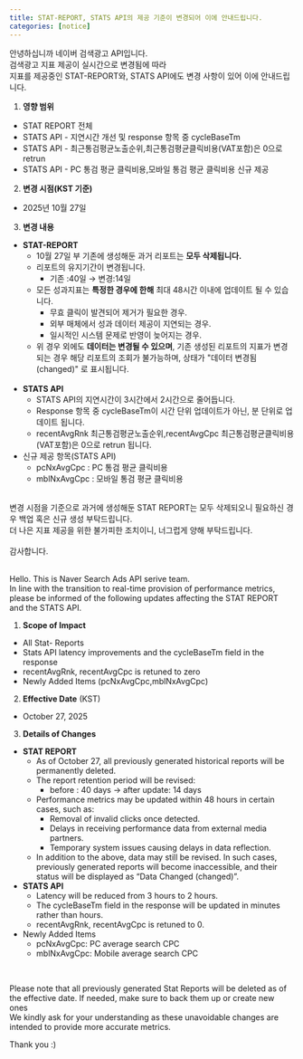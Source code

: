 ```yaml
---
title: STAT-REPORT, STATS API의 제공 기준이 변경되어 이에 안내드립니다.
categories: [notice]
---
```


안녕하십니까 네이버 검색광고 API입니다.<br>
검색광고 지표 제공이 실시간으로 변경됨에 따라 <br>
지표를 제공중인 STAT-REPORT와, STATS API에도 변경 사항이 있어 이에 안내드립니다.

1. **영향 범위** <br>
- STAT REPORT 전체 <br>
- STATS API - 지연시간 개선 및 response 항목 중 cycleBaseTm <br>
- STATS API - 최근통검평균노출순위,최근통검평균클릭비용(VAT포함)은 0으로 retrun <br>
- STATS API - PC 통검 평균 클릭비용,모바일 통검 평균 클릭비용 신규 제공 <br>

2.  **변경 시점(KST 기준)** <br>
- 2025년 10월 27일 <br>

3. **변경 내용**<br>
  * **STAT-REPORT** <br>
    * 10월 27일 부 기존에 생성해둔 과거 리포트는 **모두 삭제됩니다.** <br>
    * 리포트의 유지기간이 변경됩니다. <br>
      * 기존 :40일 → 변경:14일 <br>
    * 모든 성과지표는 **특정한 경우에 한해** 최대 48시간 이내에 업데이트 될 수 있습니다. <br>
      * 무효 클릭이 발견되어 제거가 필요한 경우. <br>
      * 외부 매체에서 성과 데이터 제공이 지연되는 경우. <br>
      * 일시적인 시스템 문제로 반영이 늦어지는 경우. <br>
    * 위 경우 외에도 **데이터는 변경될 수 있으며**, 기존 생성된 리포트의 지표가 변경되는 경우 해당 리포트의 조회가 불가능하며, 상태가 "데이터 변경됨 (changed)" 로 표시됩니다. <br>
     <br>
  * **STATS API**
    * STATS API의 지연시간이 3시간에서 2시간으로 줄어듭니다.
    * Response 항목 중 cycleBaseTm이 시간 단위 업데이트가 아닌, 분 단위로 업데이트 됩니다.
    * recentAvgRnk 최근통검평균노출순위,recentAvgCpc 최근통검평균클릭비용(VAT포함)은 0으로 retrun 됩니다.
* 신규 제공 항목(STATS API)
  * pcNxAvgCpc : PC 통검 평균 클릭비용
  * mblNxAvgCpc : 모바일 통검 평균 클릭비용

<br>
변경 시점을 기준으로 과거에 생성해둔 STAT REPORT는 모두 삭제되오니 필요하신 경우 백업 혹은 신규 생성 부탁드립니다.<br>
더 나은 지표 제공을 위한 불가피한 조치이니, 너그럽게 양해 부탁드립니다.<br>
<br>
감사합니다.
<br>
<br>

Hello. This is Naver Search Ads API serive team.<br>
In line with the transition to real-time provision of performance metrics, please be informed of the following updates affecting the STAT REPORT and the STATS API.<br>

1. **Scope of Impact** <br>
- All Stat- Reports
- Stats API latency improvements and the cycleBaseTm field in the response
- recentAvgRnk, recentAvgCpc is retuned to zero
- Newly Added Items (pcNxAvgCpc,mblNxAvgCpc)

2. **Effective Date** (KST) <br>
- October 27, 2025

3. **Details of Changes** <br>
  - **STAT REPORT**
    - As of October 27, all previously generated historical reports will be permanently deleted.
    - The report retention period will be revised:
      - before : 40 days → after update: 14 days
    - Performance metrics may be updated within 48 hours in certain cases, such as:
      - Removal of invalid clicks once detected.
      - Delays in receiving performance data from external media partners.
      - Temporary system issues causing delays in data reflection.
    - In addition to the above, data may still be revised. In such cases, previously generated reports will become inaccessible, and their status will be displayed as “Data Changed (changed)”.
  - **STATS API**
    - Latency will be reduced from 3 hours to 2 hours.
    - The cycleBaseTm field in the response will be updated in minutes rather than hours.
    - recentAvgRnk, recentAvgCpc is retuned to 0.
  - Newly Added Items
    - pcNxAvgCpc: PC average search CPC
    - mblNxAvgCpc: Mobile average search CPC
<br> 

Please note that all previously generated Stat Reports will be deleted as of the effective date. If needed, make sure to back them up or create new ones<br>
We kindly ask for your understanding as these unavoidable changes are intended to provide more accurate metrics.
<br>

Thank you :)





